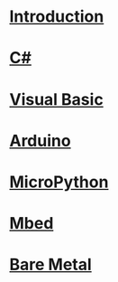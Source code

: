 # [Introduction](intro.md)
# [C#](csharp/csharp.md)
# [Visual Basic](vb/visual-basic.md)
# [Arduino](arduino.md)
# [MicroPython](micropython.md)
# [Mbed](mbed.md)
# [Bare Metal](bare-metal.md)